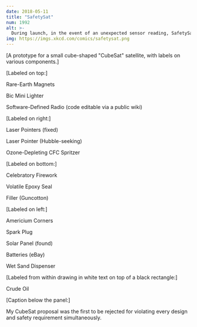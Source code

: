 ```yaml
---
date: 2018-05-11
title: "SafetySat"
num: 1992
alt: >-
  During launch, in the event of an unexpected sensor reading, SafetySat will extend prongs in all directions to secure itself and any other cubesats safely in the launch vehicle until the source of the problem can be determined.
img: https://imgs.xkcd.com/comics/safetysat.png
---
```

[A prototype for a small cube-shaped "CubeSat" satellite, with labels on various components.]

[Labeled on top:]

Rare-Earth Magnets

Bic Mini Lighter

Software-Defined Radio (code editable via a public wiki)

[Labeled on right:]

Laser Pointers (fixed)

Laser Pointer (Hubble-seeking)

Ozone-Depleting CFC Spritzer

[Labeled on bottom:]

Celebratory Firework

Volatile Epoxy Seal

Filler (Guncotton)

[Labeled on left:]

Americium Corners

Spark Plug

Solar Panel (found)

Batteries (eBay)

Wet Sand Dispenser

[Labeled from within drawing in white text on top of a black rectangle:]

Crude Oil

[Caption below the panel:]

My CubeSat proposal was the first to be rejected for violating every design and safety requirement simultaneously.
